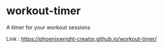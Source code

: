 # workout-timer

A timer for your workout sessions

Link : https://phoenixwright-creator.github.io/workout-timer/
